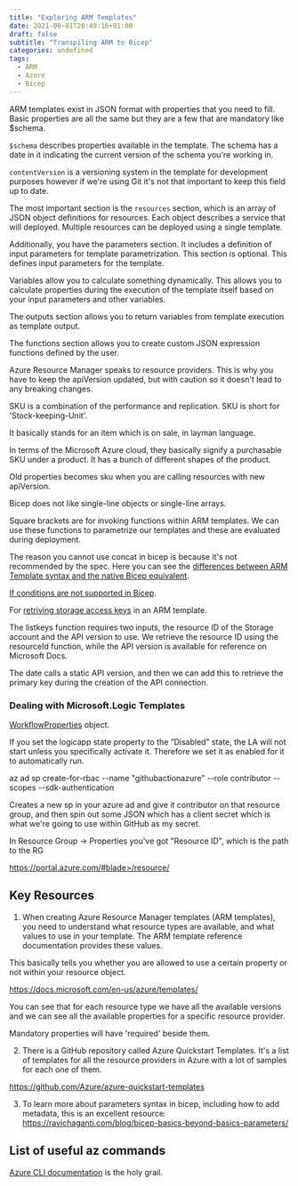 ```yaml
---
title: "Exploring ARM Templates"
date: 2021-06-01T20:49:16+01:00
draft: false
subtitle: "Transpiling ARM to Bicep"
categories: undefined
tags:
  - ARM
  - Azure
  - Bicep
---
```


ARM templates exist in JSON format with properties that you need to fill. Basic properties are all the same but they are a few that are mandatory like $schema.

`$schema` describes properties available in the template. The schema has a date in it indicating the current version of the schema you're working in.

`contentVersion` is a versioning system in the template for development purposes however if we're using Git it's not that important to keep this field up to date.

The most important section is the `resources` section, which is an array of JSON object definitions for resources. Each object describes a service that will deployed. Multiple resources can be deployed using a single template.

Additionally, you have the parameters section. It includes a definition of input parameters for template parametrization. This section is optional. This defines input parameters for the template.

Variables allow you to calculate something dynamically. This allows you to calculate properties during the execution of the template itself based on your input parameters and other variables.

The outputs section allows you to return variables from template execution as template output.

The functions section allows you to create custom JSON expression functions defined by the user. 

Azure Resource Manager speaks to resource providers. This is why you have to keep the apiVersion updated, but with caution so it doesn't lead to any breaking changes.

SKU is a combination of the performance and replication. SKU is short for 'Stock-keeping-Unit'.

It basically stands for an item which is on sale, in layman language. 

In terms of the Microsoft Azure cloud, they basically signify a purchasable SKU under a product. It has a bunch of different shapes of the product. 

Old properties becomes sku when you are calling resources with new apiVersion. 

Bicep does not like single-line objects or single-line arrays. 

Square brackets are for invoking functions within ARM templates. We can use these functions to parametrize our templates and these are evaluated during deployment.

The reason you cannot use concat in bicep is because it's not recommended by the spec. Here you can see the [differences between ARM Template syntax and the native Bicep equivalent](https://github.com/Azure/bicep/blob/main/docs/arm2bicep.md).

[If conditions are not supported in Bicep](https://docs.microsoft.com/en-us/azure/azure-resource-manager/templates/template-functions-logical#if). 

For [retriving storage access keys](https://blog.eldert.net/retrieve-azure-storage-access-keys-in-arm-template/) in an ARM template.

The listkeys function requires two inputs, the resource ID of the Storage account and the API version to use. We retrieve the resource ID using the resourceId function, while the API version is available for reference on Microsoft Docs.

The date calls a static API version, and then we can add this to retrieve the primary key during the creation of the API connection. 

### Dealing with Microsoft.Logic Templates

[WorkflowProperties](https://docs.microsoft.com/en-us/azure/templates/microsoft.logic/2019-05-01/workflows?tabs=json#workflowproperties-object) object.

If you set the logicapp state property to the “Disabled” state, the LA will not start unless you specifically activate it. Therefore we set it as enabled for it to automatically run.

az ad sp create-for-rbac --name "githubactionazure" --role contributor --scopes <Resource ID>
--sdk-authentication

Creates a new sp in your azure ad and give it contributor on that resource group, and then spin out some JSON which has a client secret which is what we're going to use within GitHub as my secret.

In Resource Group -> Properties you've got "Resource ID", which is the path to the RG

https://portal.azure.com/#blade>/resource/<Resource ID>




## Key Resources

1. When creating Azure Resource Manager templates (ARM templates), you need to understand what resource types are available, and what values to use in your template. The ARM template reference documentation provides these values.

This basically tells you whether you are allowed to use a certain property or not within your resource object.

https://docs.microsoft.com/en-us/azure/templates/

You can see that for each resource type we have all the available versions and we can see all the available properties for a specific resource provider.

Mandatory properties will have 'required' beside them.

2. There is a GitHub repository called Azure Quickstart Templates. It's a list of templates for all the resource providers in Azure with a lot of samples for each one of them.

https://github.com/Azure/azure-quickstart-templates

3. To learn more about parameters syntax in bicep, including how to add metadata, this is an excellent resource: https://ravichaganti.com/blog/bicep-basics-beyond-basics-parameters/


## List of useful az commands

[Azure CLI documentation](https://docs.microsoft.com/en-us/cli/azure/) is the holy grail.
